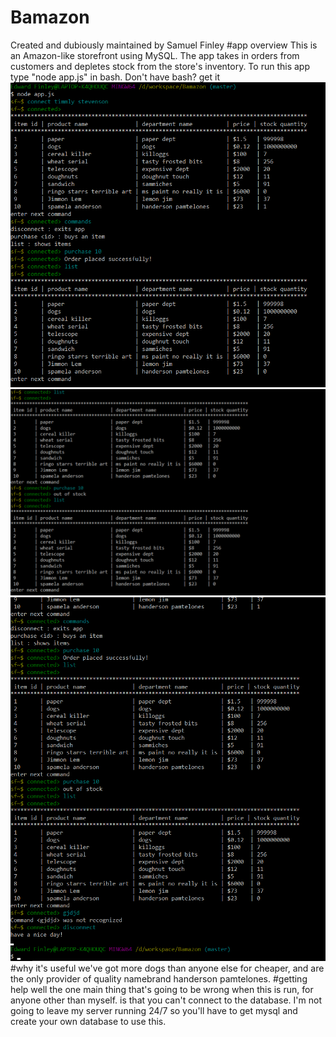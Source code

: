 # Bamazon
Created and dubiously maintained by Samuel Finley
#app overview
This is an Amazon-like storefront using MySQL. The app takes in orders from customers and depletes stock from the store's inventory. To run this app type "node app.js" in bash. Don't have bash? get it
![usage pic](/Screenshot_1.png)
![usage pic](/Screenshot_2.png)
![usage pic](/Screenshot_3.png)
#why it's useful
we've got more dogs than anyone else for cheaper, and are the only provider of quality namebrand handerson pamtelones.
#getting help
well the one main thing that's going to be wrong when this is run, for anyone other than myself. is that you can't connect to the database. I'm not going to leave my server running 24/7 so you'll have to get mysql and create your own database to use this. 